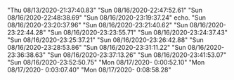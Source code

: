 "Thu 08/13/2020-21:37:40.83" 
"Sun 08/16/2020-22:47:52.61" 
"Sun 08/16/2020-22:48:38.69" 
"Sun 08/16/2020-23:19:37.24" echo. 
"Sun 08/16/2020-23:20:37.96" 
"Sun 08/16/2020-23:21:40.62" 
"Sun 08/16/2020-23:22:44.28" 
"Sun 08/16/2020-23:23:55.71" 
"Sun 08/16/2020-23:24:37.43" 
"Sun 08/16/2020-23:25:37.21" 
"Sun 08/16/2020-23:26:42.88" 
"Sun 08/16/2020-23:28:53.86" 
"Sun 08/16/2020-23:31:11.22" 
"Sun 08/16/2020-23:36:38.63" 
"Sun 08/16/2020-23:37:13.26" 
"Sun 08/16/2020-23:41:53.07" 
"Sun 08/16/2020-23:52:50.75" 
"Mon 08/17/2020- 0:00:52.10" 
"Mon 08/17/2020- 0:03:07.40" 
"Mon 08/17/2020- 0:08:58.28" 
